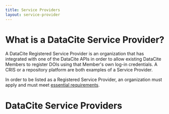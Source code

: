 ```yaml
---
title: Service Providers
layout: service-provider
---
```


# What is a DataCite Service Provider?

A DataCite Registered Service Provider is an organization that has integrated with one of the DataCite APIs in order to allow existing DataCite Members to register DOIs using that Member's own log-in credentials. A CRIS or a repository platform are both examples of a Service Provider. 

In order to be listed as a Registered Service Provider, an organization must apply and must meet [essential requirements](service-provider-requirements.html). 

# DataCite Service Providers
